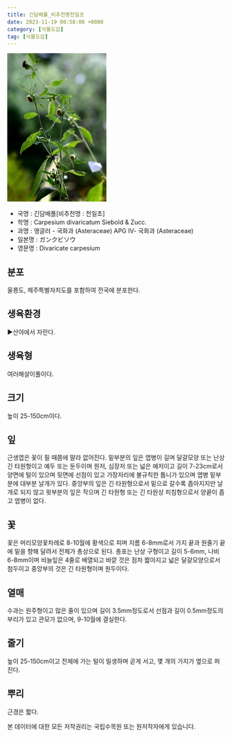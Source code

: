 ```yaml
---
title: 긴담배풀_비추천명천일초
date: 2023-11-19 00:58:08 +0800
category: [식물도감]
tag: [식물도감]
---
```




![긴담배풀[비추천명 : 천일초]](/assets/img/fileUpload/plants/basic/Compositae/Carpesium/9808/9808_1_th2.jpg)
- 국명 : 긴담배풀[비추천명 : 천일초]
- 학명 : Carpesium divaricatum Siebold & Zucc.
- 과명 : 앵글러 - 국화과 (Asteraceae) APG Ⅳ- 국화과 (Asteraceae)
- 일본명 : ガンクビソウ
- 영문명 : Divaricate carpesium


## 분포
울릉도, 제주특별자치도를 포함하여 전국에 분포한다.
## 생육환경
▶산야에서 자란다.
## 생육형
여러해살이풀이다.
## 크기
높이 25-150cm이다.
## 잎
근생엽은 꽃이 필 때쯤에 말라 없어진다. 밑부분의 잎은 엽병이 길며 달걀모양 또는 난상 긴 타원형이고 예두 또는 둔두이며 원저, 심장저 또는 넓은 예저이고 길이 7-23cm로서 양면에 털이 있으며 뒷면에 선점이 있고 가장자리에 불규칙한 톱니가 있으며 엽병 밑부분에 대부분 날개가 있다. 중앙부의 잎은 긴 타원형으로서 밑으로 갈수록 좁아지지만 날개로 되지 않고 윗부분의 잎은 작으며 긴 타원형 또는 긴 타원상 피침형으로서 양끝이 좁고 엽병이 없다.
## 꽃
꽃은 머리모양꽃차례로 8-10월에 황색으로 피며 지름 6-8mm로서 가지 끝과 원줄기 끝에 밑을 향해 달려서 전체가 총상으로 된다. 총포는 난상 구형이고 길이 5-6mm, 나비 6-8mm이며 비늘잎은 4줄로 배열되고 바깥 것은 점차 짧아지고 넓은 달걀모양으로서 첨두이고 중앙부의 것은 긴 타원형이며 원두이다.
## 열매
수과는 원주형이고 많은 줄이 있으며 길이 3.5mm정도로서 선점과 길이 0.5mm정도의 부리가 있고 관모가 없으며, 9-10월에 결실한다.
## 줄기
높이 25-150cm이고 전체에 가는 털이 밀생하며 곧게 서고, 몇 개의 가지가 옆으로 퍼진다.
## 뿌리
근경은 짧다.






본 데이터에 대한 모든 저작권리는 국립수목원 또는 원저작자에게 있습니다.
